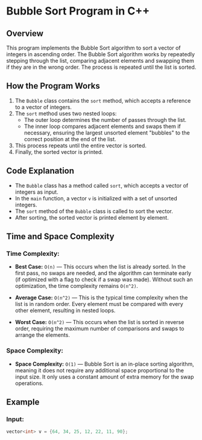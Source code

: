 # Bubble Sort Program in C++

## Overview
This program implements the Bubble Sort algorithm to sort a vector of integers in ascending order. The Bubble Sort algorithm works by repeatedly stepping through the list, comparing adjacent elements and swapping them if they are in the wrong order. The process is repeated until the list is sorted.

## How the Program Works
1. The `Bubble` class contains the `sort` method, which accepts a reference to a vector of integers.
2. The `sort` method uses two nested loops:
   - The outer loop determines the number of passes through the list.
   - The inner loop compares adjacent elements and swaps them if necessary, ensuring the largest unsorted element "bubbles" to the correct position at the end of the list.
3. This process repeats until the entire vector is sorted.
4. Finally, the sorted vector is printed.

## Code Explanation
- The `Bubble` class has a method called `sort`, which accepts a vector of integers as input.
- In the `main` function, a vector `v` is initialized with a set of unsorted integers.
- The `sort` method of the `Bubble` class is called to sort the vector.
- After sorting, the sorted vector is printed element by element.

## Time and Space Complexity

### Time Complexity:
- **Best Case:** `O(n)` — This occurs when the list is already sorted. In the first pass, no swaps are needed, and the algorithm can terminate early (if optimized with a flag to check if a swap was made). Without such an optimization, the time complexity remains `O(n^2)`.
  
- **Average Case:** `O(n^2)` — This is the typical time complexity when the list is in random order. Every element must be compared with every other element, resulting in nested loops.

- **Worst Case:** `O(n^2)` — This occurs when the list is sorted in reverse order, requiring the maximum number of comparisons and swaps to arrange the elements.

### Space Complexity:
- **Space Complexity:** `O(1)` — Bubble Sort is an in-place sorting algorithm, meaning it does not require any additional space proportional to the input size. It only uses a constant amount of extra memory for the swap operations.

## Example

### Input:
```cpp
vector<int> v = {64, 34, 25, 12, 22, 11, 90};
